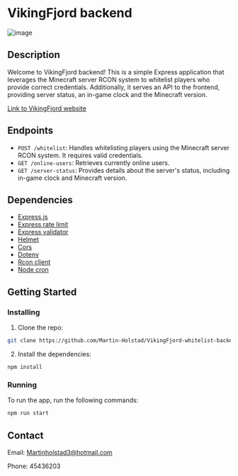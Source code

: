 # VikingFjord backend

![image](https://github.com/user-attachments/assets/08b172b8-029a-4273-ad58-88a738bdb92a)

## Description

Welcome to VikingFjord backend! This is a simple Express application that leverages the Minecraft server RCON system to whitelist players who provide correct credentials. Additionally, it serves an API to the frontend, providing server status, an in-game clock and the Minecraft version.

[Link to VikingFjord website](https://vikingfjord.netlify.app/)

## Endpoints

- `POST /whitelist`: Handles whitelisting players using the Minecraft server RCON system. It requires valid credentials.
- `GET /online-users`: Retrieves currently online users.
- `GET /server-status`: Provides details about the server's status, including in-game clock and Minecraft version.

## Dependencies

- [Express.js](https://expressjs.com/)
- [Express rate limit](https://www.npmjs.com/package/express-rate-limit)
- [Express validator](https://express-validator.github.io/docs/guides/getting-started)
- [Helmet](https://blog.logrocket.com/using-helmet-node-js-secure-application/)
- [Cors](https://expressjs.com/en/resources/middleware/cors.html)
- [Dotenv](https://www.npmjs.com/package/dotenv)
- [Rcon client](https://www.npmjs.com/package/rcon-client)
- [Node cron](https://www.npmjs.com/package/node-cron)

## Getting Started

### Installing

1. Clone the repo:

```bash
git clone https://github.com/Martin-Holstad/VikingFjord-whitelist-backend.git
```

2. Install the dependencies:

```
npm install
```

### Running

To run the app, run the following commands:

```bash
npm run start
```

## Contact

Email: Martinholstad3@hotmail.com

Phone: 45436203

